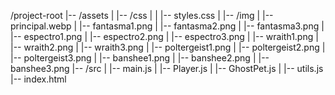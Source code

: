 /project-root
|-- /assets
| |-- /css
| | |-- styles.css
| |-- /img
| |-- principal.webp
| |-- fantasma1.png
| |-- fantasma2.png
| |-- fantasma3.png
| |-- espectro1.png
| |-- espectro2.png
| |-- espectro3.png
| |-- wraith1.png
| |-- wraith2.png
| |-- wraith3.png
| |-- poltergeist1.png
| |-- poltergeist2.png
| |-- poltergeist3.png
| |-- banshee1.png
| |-- banshee2.png
| |-- banshee3.png
|-- /src
| |-- main.js
| |-- Player.js
| |-- GhostPet.js
| |-- utils.js
|-- index.html
